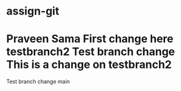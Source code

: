 # assign-git
Praveen Sama
First change here
testbranch2
Test branch change
This is a change on testbranch2
=======
Test branch change
 main
